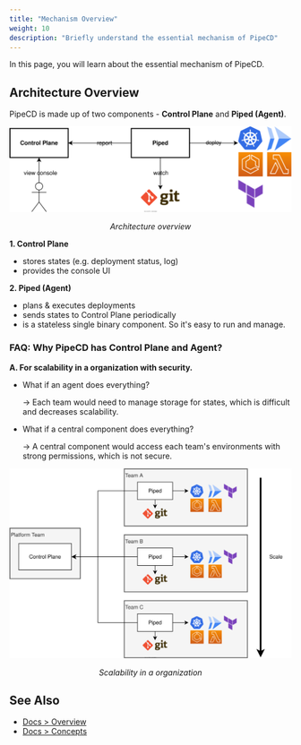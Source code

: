 ```yaml
---
title: "Mechanism Overview"
weight: 10
description: "Briefly understand the essential mechanism of PipeCD"
---
```


In this page, you will learn about the essential mechanism of PipeCD.

## Architecture Overview

PipeCD is made up of two components - **Control Plane** and **Piped (Agent)**.

![architecture-overview](/images/overview/architecture-role.svg)
<div style="text-align: center; font-style: italic;">Architecture overview</div>

**1. Control Plane**
   - stores states (e.g. deployment status, log)
   - provides the console UI

**2. Piped (Agent)**
   - plans & executes deployments
   - sends states to Control Plane periodically
   - is a stateless single binary component. So it's easy to run and manage.

### FAQ: Why PipeCD has Control Plane and Agent?

**A. For scalability in a organization with security.**

- What if an agent does everything?

  -> Each team would need to manage storage for states, which is difficult and decreases scalability.

- What if a central component does everything?

  -> A central component would access each team's environments with strong permissions, which is not secure.

![scalability in a organization](/images/overview/architecture-organization.svg)
<div style="text-align: center; font-style: italic;">Scalability in a organization</div>

## See Also

- [Docs > Overview](https://pipecd.dev/docs/overview/)
- [Docs > Concepts](https://pipecd.dev/docs/concepts/)